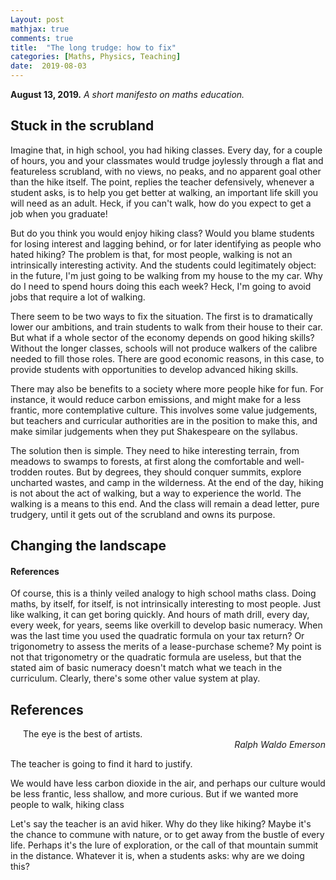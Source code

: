 ```yaml
---
Layout: post
mathjax: true
comments: true
title:  "The long trudge: how to fix"
categories: [Maths, Physics, Teaching]
date:  2019-08-03
---
```


**August 13, 2019.** *A short manifesto on maths education.*

## Stuck in the scrubland

Imagine that, in high school, you had hiking classes.
Every day, for a couple of hours, you and your classmates would trudge
joylessly through a flat and featureless scrubland, with no views, no
peaks, and no apparent goal other than the hike itself.
The point, replies the teacher defensively, whenever a student asks, is to
help you get better at walking, an important life skill you will need as an adult.
Heck, if you can't walk, how do you expect to get a job when you
graduate!

But do you think you would enjoy hiking class?
Would you blame students for losing interest and lagging behind, or
for later identifying as people who hated hiking?
The problem is that, for most people, walking is not an intrinsically
interesting activity.
And the students could legitimately object: in the future, I'm just
going to be walking from my house to the my car.
Why do I need to spend hours doing this each week?
Heck, I'm going to avoid jobs that require a lot of walking.

There seem to be two ways to fix the situation. The first is to
dramatically lower our ambitions, and train students to walk from
their house to their car. But what if a whole sector of the economy
depends on good hiking skills? Without the longer classes, schools
will not produce walkers of the calibre needed to fill those
roles. There are good economic reasons, in this case, to provide
students with opportunities to develop advanced hiking skills.

There may also be benefits to a society where more people hike for
fun. For instance, it would reduce carbon emissions, and might make
for a less frantic, more contemplative culture. This involves some
value judgements, but teachers and curricular authorities are in the
position to make this, and make similar judgements when they put
Shakespeare on the syllabus.

The solution then is simple.
They need to hike interesting terrain, from meadows to swamps to
forests, at first along the comfortable and well-trodden routes. But
by degrees, they should conquer summits, explore uncharted wastes, and
camp in the wilderness.
At the end of the day, hiking is not about the act of walking, but a
way to experience the world. The walking is a means to this end. And
the class will remain a dead letter, pure trudgery, until it gets out
of the scrubland and owns its purpose.

## Changing the landscape

#### References

Of course, this is a thinly veiled analogy to high school maths class.
Doing maths, by itself, for itself, is not intrinsically interesting
to most people.
Just like walking, it can get boring quickly.
And hours of math drill, every day, every week, for years, seems like
overkill to develop basic numeracy.
When was the last time you used the quadratic formula on your tax
return?
Or trigonometry to assess the merits of a lease-purchase scheme?
My point is not that trigonometry or the quadratic formula are
useless, but that the stated aim of basic numeracy doesn't match what
we teach in the curriculum.
Clearly, there's some other value system at play.

## References

<span style="padding-left: 20px; display:block">
The eye is the best of artists.
</span>

<div style="text-align: right"><i> Ralph Waldo Emerson</i> </div>

The teacher is going to find it hard to justify.

We would have less carbon dioxide in the air, and perhaps our
culture would be less frantic, less shallow, and more curious.
But if we wanted more people to walk, hiking class

Let's say the teacher is an avid hiker.
Why do they like hiking?
Maybe it's the chance to commune with nature, or to get away from the
bustle of every life.
Perhaps it's the lure of exploration, or the call of that mountain
summit in the distance.
Whatever it is, when a students asks: why are we doing this?
